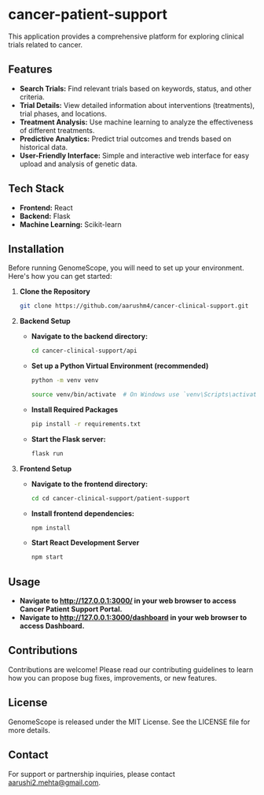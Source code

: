 # cancer-patient-support

This application provides a comprehensive platform for exploring clinical trials related to cancer.

## Features

- **Search Trials:** Find relevant trials based on keywords, status, and other criteria.
- **Trial Details:** View detailed information about interventions (treatments), trial phases, and locations.
- **Treatment Analysis:** Use machine learning to analyze the effectiveness of different treatments.
- **Predictive Analytics:** Predict trial outcomes and trends based on historical data.
- **User-Friendly Interface:** Simple and interactive web interface for easy upload and analysis of genetic data.

## Tech Stack

- **Frontend:** React
- **Backend:** Flask
- **Machine Learning:** Scikit-learn

## Installation

Before running GenomeScope, you will need to set up your environment. Here's how you can get started:

1. **Clone the Repository**
   ```bash
   git clone https://github.com/aarushm4/cancer-clinical-support.git
   ```
2. **Backend Setup**

   - **Navigate to the backend directory:**
     ```bash
     cd cancer-clinical-support/api
     ```
   - **Set up a Python Virtual Environment (recommended)**

     ```bash
     python -m venv venv

     source venv/bin/activate  # On Windows use `venv\Scripts\activate`
     ```

   - **Install Required Packages**
     ```bash
     pip install -r requirements.txt
     ```
   - **Start the Flask server:**
     ```bash
     flask run
     ```

3. **Frontend Setup**

   - **Navigate to the frontend directory:**
     ```bash
     cd cd cancer-clinical-support/patient-support
     ```
   - **Install frontend dependencies:**
     ```bash
     npm install
     ```
   - **Start React Development Server**
     ```bash
     npm start
     ```

## Usage

- **Navigate to <http://127.0.0.1:3000/> in your web browser to access Cancer Patient Support Portal.**
- **Navigate to <http://127.0.0.1:3000/dashboard> in your web browser to access Dashboard.**

## Contributions

Contributions are welcome! Please read our contributing guidelines to learn how you can propose bug fixes, improvements, or new features.

## License

GenomeScope is released under the MIT License. See the LICENSE file for more details.

## Contact

For support or partnership inquiries, please contact <aarushi2.mehta@gmail.com>.
